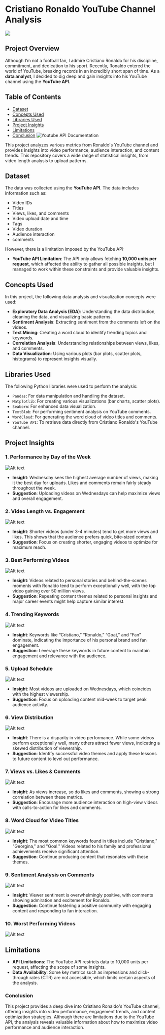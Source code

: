 # Cristiano Ronaldo YouTube Channel Analysis
![](https://github.com/shanthan98/Ronaldo_YT_Analysis/blob/main/Assets/Images/ronaldo.png)

## Project Overview
Although I’m not a football fan, I admire Cristiano Ronaldo for his discipline, commitment, and dedication to his sport. Recently, Ronaldo entered the world of YouTube, breaking records in an incredibly short span of time. As a **data analyst**, I decided to dig deep and gain insights into his YouTube channel using the **YouTube API**.

## Table of Contents

- [Dataset](#Dataset)
- [Concepts Used](#Concepts-used)
- [Libraries Used](#Libraries-Used)
- [Project Insights](#Project-Insights)
- [Limitations](#Limitations)
- [Conclusion](#Conclusions)
  ![Youtube API Documentation]('https://developers.google.com/youtube/v3/docs')

This project analyzes various metrics from Ronaldo's YouTube channel and provides insights into video performance, audience interaction, and content trends. This repository covers a wide range of statistical insights, from video length analysis to upload patterns.

## Dataset
The data was collected using the **YouTube API**. The data includes information such as:
- Video IDs
- Titles
- Views, likes, and comments
- Video upload date and time
- Tags
- Video duration
- Audience interaction
- comments

However, there is a limitation imposed by the YouTube API:
- **YouTube API Limitation**: The API only allows fetching **10,000 units per request**, which affected the ability to gather all possible insights, but I managed to work within these constraints and provide valuable insights.

## Concepts Used
In this project, the following data analysis and visualization concepts were used:
- **Exploratory Data Analysis (EDA)**: Understanding the data distribution, cleaning the data, and visualizing basic patterns.
- **Sentiment Analysis**: Extracting sentiment from the comments left on the videos.
- **Text Mining**: Creating a word cloud to identify trending topics and keywords.
- **Correlation Analysis**: Understanding relationships between views, likes, and comments.
- **Data Visualization**: Using various plots (bar plots, scatter plots, histograms) to represent insights visually.

## Libraries Used
The following Python libraries were used to perform the analysis:
- `Pandas`: For data manipulation and handling the dataset.
- `Matplotlib`: For creating various visualizations (bar charts, scatter plots).
- `Seaborn`: For enhanced data visualization.
- `TextBlob`: For performing sentiment analysis on YouTube comments.
- `WordCloud`: For generating the word cloud of video titles and comments.
- `YouTube API`: To retrieve data directly from Cristiano Ronaldo's YouTube channel.

## Project Insights
### 1. **Performance by Day of the Week**
   ![Alt text](https://github.com/shanthan98/Ronaldo_YT_Analysis/blob/main/Assets/Images/Avg%20Perf%20by%20Dayof%20week.png)
   - **Insight**: Wednesday sees the highest average number of views, making it the best day for uploads. Likes and comments remain fairly steady throughout the week.
   - **Suggestion**: Uploading videos on Wednesdays can help maximize views and overall engagement.

### 2. **Video Length vs. Engagement**
   ![Alt text](https://github.com/shanthan98/Ronaldo_YT_Analysis/blob/main/Assets/Images/VideoLength%20Vs%20Engagement.png)
   - **Insight**: Shorter videos (under 3-4 minutes) tend to get more views and likes. This shows that the audience prefers quick, bite-sized content.
   - **Suggestion**: Focus on creating shorter, engaging videos to optimize for maximum reach.

### 3. **Best Performing Videos**
   ![Alt text](https://github.com/shanthan98/Ronaldo_YT_Analysis/blob/main/Assets/Images/Best%20Performing%20video.png)
   - **Insight**: Videos related to personal stories and behind-the-scenes moments with Ronaldo tend to perform exceptionally well, with the top video gaining over 50 million views.
   - **Suggestion**: Repeating content themes related to personal insights and major career events might help capture similar interest.

### 4. **Trending Keywords**
   ![Alt text](https://github.com/shanthan98/Ronaldo_YT_Analysis/blob/main/Assets/Images/Trending%20keywords.png)
   - **Insight**: Keywords like “Cristiano,” “Ronaldo,” “Goat,” and “Fan” dominate, indicating the importance of his personal brand and fan engagement.
   - **Suggestion**: Leverage these keywords in future content to maintain engagement and relevance with the audience.

### 5. **Upload Schedule**
   ![Alt text](https://github.com/shanthan98/Ronaldo_YT_Analysis/blob/main/Assets/Images/upload%20schedule.png)
   - **Insight**: Most videos are uploaded on Wednesdays, which coincides with the highest viewership.
   - **Suggestion**: Focus on uploading content mid-week to target peak audience activity.

### 6. **View Distribution**
   ![Alt text](https://github.com/shanthan98/Ronaldo_YT_Analysis/blob/main/Assets/Images/view%20distribution%20per%20video.png)
   - **Insight**: There is a disparity in video performance. While some videos perform exceptionally well, many others attract fewer views, indicating a skewed distribution of viewership.
   - **Suggestion**: Identify successful video themes and apply these lessons to future content to level out performance.

### 7. **Views vs. Likes & Comments**
   ![Alt text](https://github.com/shanthan98/Ronaldo_YT_Analysis/blob/main/Assets/Images/Views%20Vs%20Likes%20%26%20Comments.png)
   - **Insight**: As views increase, so do likes and comments, showing a strong correlation between these metrics.
   - **Suggestion**: Encourage more audience interaction on high-view videos with calls-to-action for likes and comments.

### 8. **Word Cloud for Video Titles**
   ![Alt text](https://github.com/shanthan98/Ronaldo_YT_Analysis/blob/main/Assets/Images/wordcloud%20for%20video%20titles.png)
   - **Insight**: The most common keywords found in titles include "Cristiano," "Georgina," and "Goal." Videos related to his family and professional achievements receive significant attention.
   - **Suggestion**: Continue producing content that resonates with these themes.

### 9. **Sentiment Analysis on Comments**
   ![Alt text](https://github.com/shanthan98/Ronaldo_YT_Analysis/blob/main/Assets/Images/Trending%20keywords.png)
   - **Insight**: Viewer sentiment is overwhelmingly positive, with comments showing admiration and excitement for Ronaldo.
   - **Suggestion**: Continue fostering a positive community with engaging content and responding to fan interaction.
     
### 10. **Worst Performing Videos**
   ![Alt text](https://github.com/shanthan98/Ronaldo_YT_Analysis/blob/main/Assets/Images/worst%20performing%20video.png)
  
## Limitations
- **API Limitations**: The YouTube API restricts data to 10,000 units per request, affecting the scope of some insights.
- **Data Availability**: Some key metrics such as impressions and click-through rates (CTR) are not accessible, which limits certain aspects of the analysis.

### Conclusion
This project provides a deep dive into Cristiano Ronaldo's YouTube channel, offering insights into video performance, engagement trends, and content optimization strategies. Although there are limitations due to the YouTube API, the analysis reveals valuable information about how to maximize video performance and audience interaction.
